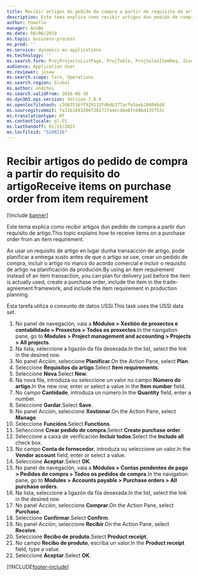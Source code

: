 ```yaml
---
title: Recibir artigos do pedido de compra a partir do requisito do artigo
description: Este tema explica como recibir artigos dun pedido de compra a partir dun requisito de artigo.
author: Yowelle
manager: AnnBe
ms.date: 08/06/2019
ms.topic: business-process
ms.prod: ''
ms.service: dynamics-ax-applications
ms.technology: ''
ms.search.form: ProjProjectsListPage, ProjTable, ProjSalesItemReq, InventItemIdLookupSimple, PurchCreateFromSalesOrder, VendAccountItemLookup, PurchTable, PurchEditLines
audience: Application User
ms.reviewer: josaw
ms.search.scope: Core, Operations
ms.search.region: Global
ms.author: andchoi
ms.search.validFrom: 2016-06-30
ms.dyn365.ops.version: Version 7.0.0
ms.openlocfilehash: c2083516ff929113fd6db377acfe5aeb104666dd
ms.sourcegitcommit: fa32b1893286f20271fa4ec4be8fc68bd135f53c
ms.translationtype: HT
ms.contentlocale: gl-ES
ms.lasthandoff: 02/15/2021
ms.locfileid: "5288226"
---
```

# <a name="receive-items-on-purchase-order-from-item-requirement"></a><span data-ttu-id="f43c2-103">Recibir artigos do pedido de compra a partir do requisito do artigo</span><span class="sxs-lookup"><span data-stu-id="f43c2-103">Receive items on purchase order from item requirement</span></span>

[!include [banner](../../includes/banner.md)]

<span data-ttu-id="f43c2-104">Este tema explica como recibir artigos dun pedido de compra a partir dun requisito de artigo.</span><span class="sxs-lookup"><span data-stu-id="f43c2-104">This topic explains how to receive items on a purchase order from an item requirement.</span></span>

<span data-ttu-id="f43c2-105">Ao usar un requisito de artigo en lugar dunha transacción de artigo, pode planificar a entrega xusto antes de que o artigo se use, crear un pedido de compra, incluír o artigo no marco do acordo comercial e incluír o requisito de artigo na planificación da produción.</span><span class="sxs-lookup"><span data-stu-id="f43c2-105">By using an item requirement instead of an item transaction, you can plan for delivery just before the item is actually used, create a purchase order, include the item in the trade-agreement framework, and include the item requirement in production planning.</span></span> 

<span data-ttu-id="f43c2-106">Esta tarefa utiliza o conxunto de datos USSI.</span><span class="sxs-lookup"><span data-stu-id="f43c2-106">This task uses the USSI data set.</span></span>

1. <span data-ttu-id="f43c2-107">No panel de navegación, vaia a **Módulos > Xestión de proxectos e contabilidade > Proxectos > Todos os proxectos**.</span><span class="sxs-lookup"><span data-stu-id="f43c2-107">In the navigation pane, go to **Modules > Project management and accounting > Projects > All projects**.</span></span>
2. <span data-ttu-id="f43c2-108">Na lista, seleccione a ligazón da fila desexada.</span><span class="sxs-lookup"><span data-stu-id="f43c2-108">In the list, select the link in the desired row.</span></span>
3. <span data-ttu-id="f43c2-109">No panel Acción, seleccione **Planificar**.</span><span class="sxs-lookup"><span data-stu-id="f43c2-109">On the Action Pane, select **Plan**.</span></span>
4. <span data-ttu-id="f43c2-110">Seleccione **Requisitos do artigo**.</span><span class="sxs-lookup"><span data-stu-id="f43c2-110">Select **Item requirements**.</span></span>
5. <span data-ttu-id="f43c2-111">Seleccione **Nova**.</span><span class="sxs-lookup"><span data-stu-id="f43c2-111">Select **New**.</span></span>
6. <span data-ttu-id="f43c2-112">Na nova fila, introduza ou seleccione un valor no campo **Número do artigo**.</span><span class="sxs-lookup"><span data-stu-id="f43c2-112">In the new row, enter or select a value in the **Item number** field.</span></span>
7. <span data-ttu-id="f43c2-113">No campo **Cantidade**, introduza un número.</span><span class="sxs-lookup"><span data-stu-id="f43c2-113">In the **Quantity** field, enter a number.</span></span>
8. <span data-ttu-id="f43c2-114">Seleccione **Gardar**.</span><span class="sxs-lookup"><span data-stu-id="f43c2-114">Select **Save**.</span></span>
9. <span data-ttu-id="f43c2-115">No panel Acción, seleccione **Xestionar**.</span><span class="sxs-lookup"><span data-stu-id="f43c2-115">On the Action Pane, select **Manage**.</span></span>
10. <span data-ttu-id="f43c2-116">Seleccione **Funcións**.</span><span class="sxs-lookup"><span data-stu-id="f43c2-116">Select **Functions**.</span></span>
11. <span data-ttu-id="f43c2-117">Señeccione **Crear pedido de compra**.</span><span class="sxs-lookup"><span data-stu-id="f43c2-117">Select **Create purchase order**.</span></span>
12. <span data-ttu-id="f43c2-118">Seleccione a caixa de verificación **Incluír todos**.</span><span class="sxs-lookup"><span data-stu-id="f43c2-118">Select the **Include all** check box.</span></span>
13. <span data-ttu-id="f43c2-119">No campo **Conta de fornecedor**, introduza ou seleccione un valor.</span><span class="sxs-lookup"><span data-stu-id="f43c2-119">In the **Vendor account** field, enter or select a value.</span></span>
14. <span data-ttu-id="f43c2-120">Seleccione **Aceptar**.</span><span class="sxs-lookup"><span data-stu-id="f43c2-120">Select **OK**.</span></span>
15. <span data-ttu-id="f43c2-121">No panel de navegación, vaia a **Módulos > Contas pendentes de pago > Pedidos de compra > Todos os pedidos de compra**.</span><span class="sxs-lookup"><span data-stu-id="f43c2-121">In the navigation pane, go to **Modules > Accounts payable > Purchase orders > All purchase orders**.</span></span>
16. <span data-ttu-id="f43c2-122">Na lista, seleccione a ligazón da fila desexada.</span><span class="sxs-lookup"><span data-stu-id="f43c2-122">In the list, select the link in the desired row.</span></span>
17. <span data-ttu-id="f43c2-123">No panel Acción, seleccione **Comprar**.</span><span class="sxs-lookup"><span data-stu-id="f43c2-123">On the Action Pane, select **Purchase**.</span></span>
18. <span data-ttu-id="f43c2-124">Seleccione **Confirmar**.</span><span class="sxs-lookup"><span data-stu-id="f43c2-124">Select **Confirm**.</span></span>
19. <span data-ttu-id="f43c2-125">No panel Acción, seleccione **Recibir**.</span><span class="sxs-lookup"><span data-stu-id="f43c2-125">On the Action Pane, select **Receive**.</span></span>
20. <span data-ttu-id="f43c2-126">Seleccione **Recibo de produto**.</span><span class="sxs-lookup"><span data-stu-id="f43c2-126">Select **Product receipt**.</span></span>
21. <span data-ttu-id="f43c2-127">No campo **Recibo de produto**, escriba un valor.</span><span class="sxs-lookup"><span data-stu-id="f43c2-127">In the **Product receipt** field, type a value.</span></span>
22. <span data-ttu-id="f43c2-128">Seleccione **Aceptar**.</span><span class="sxs-lookup"><span data-stu-id="f43c2-128">Select **OK**.</span></span>



[!INCLUDE[footer-include](../../includes/footer-banner.md)]